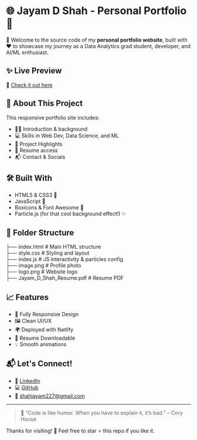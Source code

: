 # 🌐 Jayam D Shah - Personal Portfolio 💼

🚀 Welcome to the source code of my **personal portfolio website**, built with ❤️ to showcase my journey as a Data Analytics grad student, developer, and AI/ML enthusiast.

## ✨ Live Preview
🔗 [Check it out here](https://jayamdshah-portfolio.netlify.app/)

## 📌 About This Project
This responsive portfolio site includes:
- 🧑‍🎓 Introduction & background
- 💻 Skills in Web Dev, Data Science, and ML
- 📁 Project Highlights
- 📄 Resume access
- 📬 Contact & Socials

## 🛠️ Built With
- HTML5 & CSS3 🎨
- JavaScript 🧠
- Boxicons & Font Awesome 🎯
- Particle.js (for that cool background effect!) ✨

## 📁 Folder Structure
├── index.html # Main HTML structure\
├── style.css # Styling and layout\
├── index.js # JS interactivity & particles config\
├── image.png # Profile photo\
├── logo.png # Website logo\
├── Jayam_D_Shah_Resume.pdf # Resume PDF

## 📈 Features
- 📱 Fully Responsive Design
- 🖼️ Clean UI/UX
- 🌍 Deployed with Netlify
- 🔐 Resume Downloadable
- 💡 Smooth animations

## 📬 Let's Connect!
- 🔗 [LinkedIn](https://www.linkedin.com/in/jayamshah2278)
- 💻 [GitHub](https://github.com/jayam-shah)
- 📧 shahjayam227@gmail.com

---

> 💭 “Code is like humor. When you have to explain it, it’s bad.” – Cory House

Thanks for visiting! 🙏 Feel free to star ⭐ this repo if you like it.
